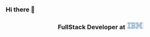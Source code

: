 ### Hi there 👋


<h3 align="center">FullStack Developer at   <span><img src="IBM logo.png" height=20 alt="IBM"/></span> </h3>


<!--
**pilarfernandezz/pilarfernandezz** is a ✨ _special_ ✨ repository because its `README.md` (this file) appears on your GitHub profile.

Here are some ideas to get you started:

- 🔭 I’m currently working on ...
- 🌱 I’m currently learning ...
- 👯 I’m looking to collaborate on ...
- 🤔 I’m looking for help with ...
- 💬 Ask me about ...
- 📫 How to reach me: ...
- 😄 Pronouns: ...
- ⚡ Fun fact: ...
-->
